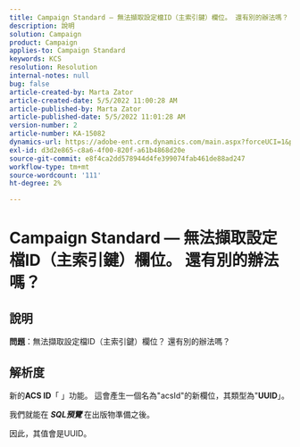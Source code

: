 ```yaml
---
title: Campaign Standard — 無法擷取設定檔ID（主索引鍵）欄位。 還有別的辦法嗎？
description: 說明
solution: Campaign
product: Campaign
applies-to: Campaign Standard
keywords: KCS
resolution: Resolution
internal-notes: null
bug: false
article-created-by: Marta Zator
article-created-date: 5/5/2022 11:00:28 AM
article-published-by: Marta Zator
article-published-date: 5/5/2022 11:01:28 AM
version-number: 2
article-number: KA-15082
dynamics-url: https://adobe-ent.crm.dynamics.com/main.aspx?forceUCI=1&pagetype=entityrecord&etn=knowledgearticle&id=3fef2f8e-62cc-ec11-a7b5-6045bd00dbbc
exl-id: d3d2e865-c8a6-4f00-820f-a61b4868d20e
source-git-commit: e8f4ca2dd578944d4fe399074fab461de88ad247
workflow-type: tm+mt
source-wordcount: '111'
ht-degree: 2%

---
```


# Campaign Standard — 無法擷取設定檔ID（主索引鍵）欄位。 還有別的辦法嗎？

## 說明


<b>問題</b>：無法擷取設定檔ID（主索引鍵）欄位？ 還有別的辦法嗎？


## 解析度


新的<b>ACS ID</b>「 」功能。 這會產生一個名為&quot;acsId&quot;的新欄位，其類型為&quot;<b>UUID</b>」。

我們就能在 <b>*SQL預覽</b>* 在出版物準備之後。

因此，其值會是UUID。
